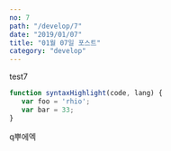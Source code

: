 ```yaml
---
no: 7
path: "/develop/7"
date: "2019/01/07"
title: "01월 07일 포스트"
category: "develop"
---
```

test7

~~~javascript
function syntaxHighlight(code, lang) {
   var foo = 'rhio';
   var bar = 33;
}
~~~

q뿌에엑
